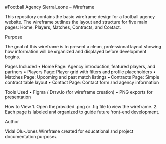 #Football Agency Sierra Leone – Wireframe

This repository contains the basic wireframe design for a football agency website.
The wireframe outlines the layout and structure for five main pages: Home, Players, Matches, Contracts, and Contact.



Purpose

The goal of this wireframe is to present a clean, professional layout showing how information will be organized and displayed before development begins.



Pages Included
	•	Home Page: Agency introduction, featured players, and partners
	•	Players Page: Player grid with filters and profile placeholders
	•	Matches Page: Upcoming and past match listings
	•	Contracts Page: Simple contract table layout
	•	Contact Page: Contact form and agency information



Tools Used
	•	Figma / Draw.io (for wireframe creation)
	•	PNG exports for presentation



How to View
	1.	Open the provided .png or .fig file to view the wireframe.
	2.	Each page is labeled and organized to guide future front-end development.



Author

Vidal Olu-Jones
Wireframe created for educational and project documentation purposes.
